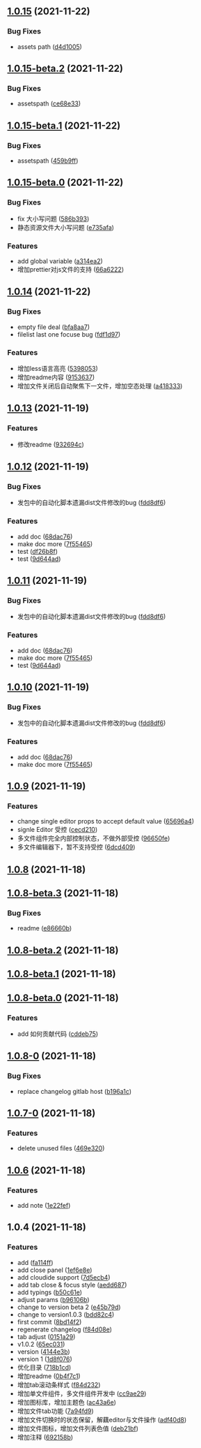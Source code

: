 ## [1.0.15](https://g.hz.netease.com/cloudmusic-frontend/independent/monaco-editor-playground/compare/v1.0.15-beta.2...v1.0.15) (2021-11-22)


### Bug Fixes

* assets path ([d4d1005](https://g.hz.netease.com/cloudmusic-frontend/independent/monaco-editor-playground/commits/d4d100560281ca7e00a86066e5ed4a9194ca35f7))



## [1.0.15-beta.2](https://g.hz.netease.com/cloudmusic-frontend/independent/monaco-editor-playground/compare/v1.0.15-beta.1...v1.0.15-beta.2) (2021-11-22)


### Bug Fixes

* assetspath ([ce68e33](https://g.hz.netease.com/cloudmusic-frontend/independent/monaco-editor-playground/commits/ce68e332bb0867acabc50d7d4421f546617e97b6))



## [1.0.15-beta.1](https://g.hz.netease.com/cloudmusic-frontend/independent/monaco-editor-playground/compare/v1.0.15-beta.0...v1.0.15-beta.1) (2021-11-22)


### Bug Fixes

* assetspath ([459b9ff](https://g.hz.netease.com/cloudmusic-frontend/independent/monaco-editor-playground/commits/459b9ff9e794e3c4bb4952b0bb5ab639a6793192))



## [1.0.15-beta.0](https://g.hz.netease.com/cloudmusic-frontend/independent/monaco-editor-playground/compare/v1.0.14...v1.0.15-beta.0) (2021-11-22)


### Bug Fixes

* fix 大小写问题 ([586b393](https://g.hz.netease.com/cloudmusic-frontend/independent/monaco-editor-playground/commits/586b3937f71002c2ab9601ed6aea05d510e8e8b1))
* 静态资源文件大小写问题 ([e735afa](https://g.hz.netease.com/cloudmusic-frontend/independent/monaco-editor-playground/commits/e735afa76de1e061a58eea10f349e50abfdefc0d))


### Features

* add global variable ([a314ea2](https://g.hz.netease.com/cloudmusic-frontend/independent/monaco-editor-playground/commits/a314ea2c1c0e18e15aedc4bdfe79697a6f91d6b8))
* 增加prettier对js文件的支持 ([66a6222](https://g.hz.netease.com/cloudmusic-frontend/independent/monaco-editor-playground/commits/66a62224771207ba95bd05370d95fc5742e954a6))



## [1.0.14](https://g.hz.netease.com/cloudmusic-frontend/independent/monaco-editor-playground/compare/v1.0.13...v1.0.14) (2021-11-22)


### Bug Fixes

* empty file deal ([bfa8aa7](https://g.hz.netease.com/cloudmusic-frontend/independent/monaco-editor-playground/commits/bfa8aa72a976cb1b20a61adb5458d67b041f32dc))
* filelist last one focuse bug ([fdf1d97](https://g.hz.netease.com/cloudmusic-frontend/independent/monaco-editor-playground/commits/fdf1d97dea2be5efafa902ffc08096f598053edf))


### Features

* 增加less语言高亮 ([5398053](https://g.hz.netease.com/cloudmusic-frontend/independent/monaco-editor-playground/commits/539805358d5a6669f69994d9fd519d2e36f303fc))
* 增加readme内容 ([9153637](https://g.hz.netease.com/cloudmusic-frontend/independent/monaco-editor-playground/commits/9153637a7a35e850d2902380bb6dd7ee259d8bb6))
* 增加文件关闭后自动聚焦下一文件，增加空态处理 ([a418333](https://g.hz.netease.com/cloudmusic-frontend/independent/monaco-editor-playground/commits/a4183335ae275302d06bcf65b3417f7735a699e9))



## [1.0.13](https://g.hz.netease.com/cloudmusic-frontend/independent/monaco-editor-playground/compare/v1.0.12...v1.0.13) (2021-11-19)


### Features

* 修改readme ([932694c](https://g.hz.netease.com/cloudmusic-frontend/independent/monaco-editor-playground/commits/932694c59de0c23a4b6d35f544eeff4f95ce2231))



## [1.0.12](https://g.hz.netease.com/cloudmusic-frontend/independent/monaco-editor-playground/compare/v1.0.9...v1.0.12) (2021-11-19)


### Bug Fixes

* 发包中的自动化脚本遗漏dist文件修改的bug ([fdd8df6](https://g.hz.netease.com/cloudmusic-frontend/independent/monaco-editor-playground/commits/fdd8df67679df4b18addbbb44b7460eaa128ebd0))


### Features

* add doc ([68dac76](https://g.hz.netease.com/cloudmusic-frontend/independent/monaco-editor-playground/commits/68dac76659a921c64b9e0f2aad98bb53eadd9a3c))
* make doc more ([7f55465](https://g.hz.netease.com/cloudmusic-frontend/independent/monaco-editor-playground/commits/7f55465a3ce65ec867d5450af02887e2df3235bb))
* test ([df26b8f](https://g.hz.netease.com/cloudmusic-frontend/independent/monaco-editor-playground/commits/df26b8f9b970b8db9ec9852844b7156fba5214da))
* test ([9d644ad](https://g.hz.netease.com/cloudmusic-frontend/independent/monaco-editor-playground/commits/9d644ad6a614bf2af65f3aebb2db4ab9180d6d83))



## [1.0.11](https://g.hz.netease.com/cloudmusic-frontend/independent/monaco-editor-playground/compare/v1.0.9...v1.0.11) (2021-11-19)


### Bug Fixes

* 发包中的自动化脚本遗漏dist文件修改的bug ([fdd8df6](https://g.hz.netease.com/cloudmusic-frontend/independent/monaco-editor-playground/commits/fdd8df67679df4b18addbbb44b7460eaa128ebd0))


### Features

* add doc ([68dac76](https://g.hz.netease.com/cloudmusic-frontend/independent/monaco-editor-playground/commits/68dac76659a921c64b9e0f2aad98bb53eadd9a3c))
* make doc more ([7f55465](https://g.hz.netease.com/cloudmusic-frontend/independent/monaco-editor-playground/commits/7f55465a3ce65ec867d5450af02887e2df3235bb))
* test ([9d644ad](https://g.hz.netease.com/cloudmusic-frontend/independent/monaco-editor-playground/commits/9d644ad6a614bf2af65f3aebb2db4ab9180d6d83))



## [1.0.10](https://g.hz.netease.com/cloudmusic-frontend/independent/monaco-editor-playground/compare/v1.0.9...v1.0.10) (2021-11-19)


### Bug Fixes

* 发包中的自动化脚本遗漏dist文件修改的bug ([fdd8df6](https://g.hz.netease.com/cloudmusic-frontend/independent/monaco-editor-playground/commits/fdd8df67679df4b18addbbb44b7460eaa128ebd0))


### Features

* add doc ([68dac76](https://g.hz.netease.com/cloudmusic-frontend/independent/monaco-editor-playground/commits/68dac76659a921c64b9e0f2aad98bb53eadd9a3c))
* make doc more ([7f55465](https://g.hz.netease.com/cloudmusic-frontend/independent/monaco-editor-playground/commits/7f55465a3ce65ec867d5450af02887e2df3235bb))



## [1.0.9](https://g.hz.netease.com/cloudmusic-frontend/independent/monaco-editor-playground/compare/v1.0.8...v1.0.9) (2021-11-19)


### Features

* change single editor props to accept default value ([65696a4](https://g.hz.netease.com/cloudmusic-frontend/independent/monaco-editor-playground/commits/65696a4265cfb81ee5b60cc43a974e7dcab17452))
* signle Editor 受控 ([cecd210](https://g.hz.netease.com/cloudmusic-frontend/independent/monaco-editor-playground/commits/cecd210d87eef9916737d4a0b4f867802d5b7a48))
* 多文件组件完全内部控制状态，不做外部受控 ([96650fe](https://g.hz.netease.com/cloudmusic-frontend/independent/monaco-editor-playground/commits/96650fe80719595db883edfc9690bd70417588fe))
* 多文件编辑器下，暂不支持受控 ([6dcd409](https://g.hz.netease.com/cloudmusic-frontend/independent/monaco-editor-playground/commits/6dcd4097d3eb1bf788a3278bc7aff809778a192a))



## [1.0.8](https://g.hz.netease.com/cloudmusic-frontend/independent/monaco-editor-playground/compare/v1.0.8-beta.3...v1.0.8) (2021-11-18)



## [1.0.8-beta.3](https://g.hz.netease.com/cloudmusic-frontend/independent/monaco-editor-playground/compare/v1.0.8-beta.2...v1.0.8-beta.3) (2021-11-18)


### Bug Fixes

* readme ([e86660b](https://g.hz.netease.com/cloudmusic-frontend/independent/monaco-editor-playground/commits/e86660bb8373dcf90ceca206e5edabb0ab411182))



## [1.0.8-beta.2](https://g.hz.netease.com/cloudmusic-frontend/independent/monaco-editor-playground/compare/v1.0.8-beta.1...v1.0.8-beta.2) (2021-11-18)



## [1.0.8-beta.1](https://g.hz.netease.com/cloudmusic-frontend/independent/monaco-editor-playground/compare/v1.0.8-beta.0...v1.0.8-beta.1) (2021-11-18)



## [1.0.8-beta.0](https://g.hz.netease.com/cloudmusic-frontend/independent/monaco-editor-playground/compare/v1.0.8-0...v1.0.8-beta.0) (2021-11-18)


### Features

* add 如何贡献代码 ([cddeb75](https://g.hz.netease.com/cloudmusic-frontend/independent/monaco-editor-playground/commits/cddeb750cea5d864713e29b60c5dd5c42932d6f7))



## [1.0.8-0](https://g.hz.netease.com/cloudmusic-frontend/independent/monaco-editor-playground/compare/v1.0.7-0...v1.0.8-0) (2021-11-18)


### Bug Fixes

* replace changelog gitlab host ([b196a1c](https://g.hz.netease.com/cloudmusic-frontend/independent/monaco-editor-playground/commits/b196a1cac69506d559a04cac371030629d73507e))



## [1.0.7-0](https://g.hz.netease.com/cloudmusic-frontend/independent/monaco-editor-playground/compare/v1.0.6...v1.0.7-0) (2021-11-18)


### Features

* delete unused files ([469e320](https://g.hz.netease.com/cloudmusic-frontend/independent/monaco-editor-playground/commits/469e32027378bc646281f85edfaed91dd66e3fb4))



## [1.0.6](https://g.hz.netease.com/cloudmusic-frontend/independent/monaco-editor-playground/compare/v1.0.5...v1.0.6) (2021-11-18)


### Features

* add note ([1e22fef](https://g.hz.netease.com/cloudmusic-frontend/independent/monaco-editor-playground/commits/1e22fef68a919bd80ba38219ed592c49c758171c))



## 1.0.4 (2021-11-18)


### Features

* add ([fa114ff](https://g.hz.netease.com/cloudmusic-frontend/independent/monaco-editor-playground/commits/fa114ffff10ac600eaa0b4438939184058a33348))
* add close panel ([1ef6e8e](https://g.hz.netease.com/cloudmusic-frontend/independent/monaco-editor-playground/commits/1ef6e8ef9437d541f08ea89a03e8ed22b8af058b))
* add cloudide support ([7d5ecb4](https://g.hz.netease.com/cloudmusic-frontend/independent/monaco-editor-playground/commits/7d5ecb4915600a3a2429922715ed983c203835c9))
* add tab close & focus style ([aedd687](https://g.hz.netease.com/cloudmusic-frontend/independent/monaco-editor-playground/commits/aedd687f28c33dfbbaa0982cc3f3c0c204f1002e))
* add typings ([b50c61e](https://g.hz.netease.com/cloudmusic-frontend/independent/monaco-editor-playground/commits/b50c61e56375fc26a4b35572b898276dae4cd369))
* adjust params ([b96106b](https://g.hz.netease.com/cloudmusic-frontend/independent/monaco-editor-playground/commits/b96106b71ad8b5ebfed8ee46c9a960a9c3d3e8cc))
* change to version beta 2 ([e45b79d](https://g.hz.netease.com/cloudmusic-frontend/independent/monaco-editor-playground/commits/e45b79df9e26460798e36db14866cf641ce74216))
* change to version1.0.3 ([bdd82c4](https://g.hz.netease.com/cloudmusic-frontend/independent/monaco-editor-playground/commits/bdd82c4dec82b9c6fea80723f8fd09bb8124ff82))
* first commit ([8bd14f2](https://g.hz.netease.com/cloudmusic-frontend/independent/monaco-editor-playground/commits/8bd14f21f4693e4660a9601ce1ec1b8b73b5422a))
* regenerate changelog ([f84d08e](https://g.hz.netease.com/cloudmusic-frontend/independent/monaco-editor-playground/commits/f84d08e3eb112bb07f0dd0399e4cb0360f26714d))
* tab adjust ([0151a29](https://g.hz.netease.com/cloudmusic-frontend/independent/monaco-editor-playground/commits/0151a29b8c9a889d51cda109cd5fd8df37946101))
* v1.0.2 ([65ec031](https://g.hz.netease.com/cloudmusic-frontend/independent/monaco-editor-playground/commits/65ec0311d3e951c799604d40f6e43c15813b91ea))
* version ([4144e3b](https://g.hz.netease.com/cloudmusic-frontend/independent/monaco-editor-playground/commits/4144e3b28c8cb3ea60c49ec1c143d19c0ec49636))
* version 1 ([1d8f076](https://g.hz.netease.com/cloudmusic-frontend/independent/monaco-editor-playground/commits/1d8f07668eb49a77221742752ac777843b38b053))
* 优化目录 ([718b1cd](https://g.hz.netease.com/cloudmusic-frontend/independent/monaco-editor-playground/commits/718b1cd161b122bfa7751a36de433ef33ec1bccd))
* 增加readme ([0b4f7c1](https://g.hz.netease.com/cloudmusic-frontend/independent/monaco-editor-playground/commits/0b4f7c188b9ebe57917080baa42b0061eef29fd3))
* 增加tab滚动条样式 ([f84d232](https://g.hz.netease.com/cloudmusic-frontend/independent/monaco-editor-playground/commits/f84d232d431fd6f3952bf9c30714076f2f6c4316))
* 增加单文件组件，多文件组件开发中 ([cc9ae29](https://g.hz.netease.com/cloudmusic-frontend/independent/monaco-editor-playground/commits/cc9ae29ad8bc172fe9c188afe26c55a0f2ae701e))
* 增加图标库，增加主题色 ([ac43a6e](https://g.hz.netease.com/cloudmusic-frontend/independent/monaco-editor-playground/commits/ac43a6ef6dddc6e98f03f9f98ecbd961dac024bd))
* 增加文件tab功能 ([7a94fd9](https://g.hz.netease.com/cloudmusic-frontend/independent/monaco-editor-playground/commits/7a94fd9ac520f70a291365218450366fa81c9780))
* 增加文件切换时的状态保留，解藕editor与文件操作 ([adf40d8](https://g.hz.netease.com/cloudmusic-frontend/independent/monaco-editor-playground/commits/adf40d854a2f55fbd69019423a2256bf5ec7b7ec))
* 增加文件图标，增加文件列表色值 ([deb21bf](https://g.hz.netease.com/cloudmusic-frontend/independent/monaco-editor-playground/commits/deb21bf7a9d6afd3e54619ab39d121e9b801febe))
* 增加注释 ([692158b](https://g.hz.netease.com/cloudmusic-frontend/independent/monaco-editor-playground/commits/692158b3f0c62f63de10fb62d2449140050d428a))



